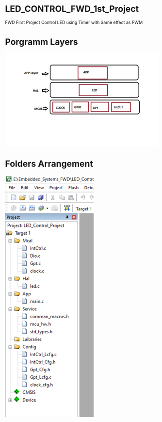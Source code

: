 # LED_CONTROL_FWD_1st_Project
FWD First Project Control LED using Timer with Same effect as PWM 

# Porgramm Layers

![](/Layers1.png "Layers")

# Folders Arrangement

![](/folders_arrangement.png "folders arrangement")
